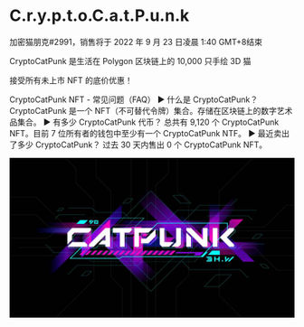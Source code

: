# C.r.y.p.t.o.C.a.t.P.u.n.k

加密猫朋克#2991，销售将于 2022 年 9 月 23 日凌晨 1:40 GMT+8结束 

CryptoCatPunk 是生活在 Polygon 区块链上的 10,000 只手绘 3D 猫

接受所有未上市 NFT 的底价优惠！

CryptoCatPunk NFT - 常见问题（FAQ）
▶ 什么是 CryptoCatPunk？
CryptoCatPunk 是一个 NFT（不可替代令牌）集合。存储在区块链上的数字艺术品集合。
▶ 有多少 CryptoCatPunk 代币？
总共有 9,120 个 CryptoCatPunk NFT。目前 7 位所有者的钱包中至少有一个 CryptoCatPunk NTF。
▶ 最近卖出了多少 CryptoCatPunk？
过去 30 天内售出 0 个 CryptoCatPunk NFT。

![unnamed](unnamed.jpg)

